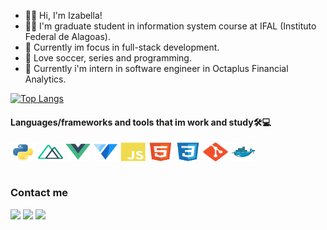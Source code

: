 - 👩‍💻 Hi, I'm Izabella!
- 🧑‍🎓 I'm graduate student in information system course at IFAL (Instituto Federal de Alagoas).
- 🌱 Currently im focus in full-stack development.
- 💖 Love soccer, series and programming.
- 💼 Currently i'm  intern in software engineer in Octaplus Financial Analytics.

[![Top Langs](https://github-readme-stats.vercel.app/api/top-langs/?username=izabella-m&theme=radical&layout=compact)](https://github.com/anuraghazra/github-readme-stats)
<br>

<h4>Languages/frameworks and tools that im work and study🛠💻</h4> 
<div>
  <img align="center" alt="Python" height="30" width="40" src="https://raw.githubusercontent.com/devicons/devicon/master/icons/python/python-original.svg" style="max-width:100%;">
  <img align="center" alt="Nuxt" height="30" width="40" src="https://raw.githubusercontent.com/devicons/devicon/master/icons/nuxtjs/nuxtjs-original.svg" style="max-width:100%;">
  <img align="center" alt="Vue" height="30" width="40" src="https://raw.githubusercontent.com/devicons/devicon/master/icons/vuejs/vuejs-original.svg" style="max-width:100%;">
  <img align="center" alt="Vue" height="30" width="40" src="https://raw.githubusercontent.com/devicons/devicon/master/icons/vuetify/vuetify-original.svg" style="max-width:100%;">
    <img align="center" alt="Js" height="30" width="40" src="https://raw.githubusercontent.com/devicons/devicon/master/icons/javascript/javascript-plain.svg" style="max-width:100%;">
  <img align="center" alt="HTML" height="30" width="40" src="https://raw.githubusercontent.com/devicons/devicon/master/icons/html5/html5-original.svg" style="max-width:100%;">
  <img align="center" alt="CSS" height="30" width="40" src="https://raw.githubusercontent.com/devicons/devicon/master/icons/css3/css3-original.svg" style="max-width:100%;">
  <img align="center" alt="CSS" height="30" width="40" src="https://raw.githubusercontent.com/devicons/devicon/master/icons/git/git-original.svg" style="max-width:100%;">
  <img align="center" alt="Nuxt" height="30" width="40" src="https://raw.githubusercontent.com/devicons/devicon/master/icons/docker/docker-original.svg" style="max-width:100%;">
</div>

<br>

<h3>Contact me</h3>
<div>
  <a href="" target="_blank"><img src="https://img.shields.io/badge/website-000000?style=for-the-badge&logo=About.me&logoColor=white" target="_blank"></a>
  <!--<a href = ""><img src="https://img.shields.io/badge/Microsoft_Outlook-0078D4?style=for-the-badge&logo=microsoft-outlook&logoColor=white" target="_blank"></a>-->
  <a href=""><img src="https://img.shields.io/badge/Gmail-D14836?style=for-the-badge&logo=gmail&logoColor=white" target="_blank"></a>
  <a href="www.linkedin.com/in/izabella-pessoa" target="_blank"><img src="https://img.shields.io/badge/-LinkedIn-%230077B5?style=for-the-badge&logo=linkedin&logoColor=white" target="_blank"></a> 
</div>


